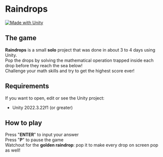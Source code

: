 # Raindrops
 [![Made with Unity](https://img.shields.io/badge/Made%20with-Unity-57b9d3.svg?style=flat&logo=unity)](https://www.unity.com)

## The game

**Raindrops** is a small **solo** project that was done in about 3 to 4 days using Unity.<br>
Pop the drops by solving the mathematical operation trapped inside each drop before they reach the sea below!<br>
Challenge your math skills and try to get the highest score ever!<br>

## Requirements

If you want to open, edit or see the Unity project:
* Unity 2022.3.22f1 (or greater)

## How to play

Press "**ENTER**" to input your answer<br>
Press "**P**" to pause the game<br>
Watchout for the **golden raindrop**: pop it to make every drop on screen pop as well!<br>

